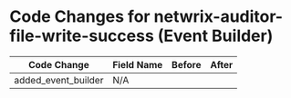 # Code Changes for netwrix-auditor-file-write-success (Event Builder)

| Code Change | Field Name | Before | After |
|-------------|------------|--------|-------|
| added_event_builder | N/A |  |  |